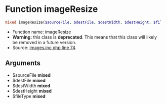 Function imageResize
===========================





```php
mixed imageResize($sourceFile, $destFile, $destWidth, $destHeight, $fileType)
```

* Function name: imageResize
* **Warning:** this class is **deprecated**. This means that this class will likely be removed in a future version.
* Source: [images.inc.php line 74](https://github.com/PrestaShop/PrestaShop/blob/1.6.1.2/images.inc.php#L74).

Arguments
---------

* $sourceFile **mixed**
* $destFile **mixed**
* $destWidth **mixed**
* $destHeight **mixed**
* $fileType **mixed**

